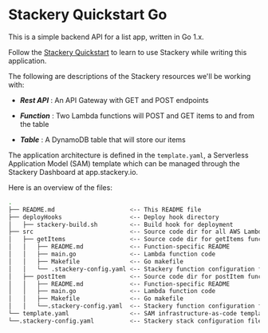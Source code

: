 # Stackery Quickstart Go

This is a simple backend API for a list app, written in Go 1.x.

Follow the [Stackery Quickstart](https://docs.stackery.io/docs/quickstart/quickstart-golang/) to learn to use Stackery while writing this application.

The following are descriptions of the Stackery resources we'll be working with:

* ___Rest API___ : An API Gateway with GET and POST endpoints

* ___Function___ : Two Lambda functions will POST and GET items to and from the table

* ___Table___ : A DynamoDB table that will store our items

The application architecture is defined in the `template.yaml`, a Serverless Application Model (SAM) template which can be managed through the Stackery Dashboard at app.stackery.io.

Here is an overview of the files:

```bash
.
├── README.md                     <-- This README file
├── deployHooks                   <-- Deploy hook directory
│   ├── stackery-build.sh         <-- Build hook for deployment
├── src                           <-- Source code dir for all AWS Lambda functions
│   ├── getItems                  <-- Source code dir for getItems function
│   │   ├── README.md             <-- Function-specific README
│   │   ├── main.go               <-- Lambda function code
│   │   ├── Makefile              <-- Go makefile
│   │   └── .stackery-config.yaml <-- Stackery function configuration file
│   ├── postItem                  <-- Source code dir for postItem function
│   │   ├── README.md             <-- Function-specific README
│   │   ├── main.go               <-- Lambda function code
│   │   ├── Makefile              <-- Go makefile
│   │   └──.stackery-config.yaml  <-- Stackery function configuration file
└── template.yaml                 <-- SAM infrastructure-as-code template
└──.stackery-config.yaml          <-- Stackery stack configuration file
```

